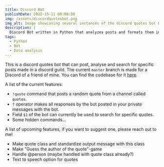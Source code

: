 ```yaml
---
title: Discord Bot
publishDate: 2022-15-11 00:00:00
img: /assets/discordquotesbot.png
img_alt: Image showcasing several instances of the discord quotes bot being called in a chat and responding.
description: |
  Discord Bot written in Python that analyzes posts and formats them into quotes.
tags:
  - Python
  - Bot
  - Data analysis
---
```


This is a discord quotes bot that can post, analyse and search for specific posts made in a discord guild. 
The current `master` branch is made for a Discord of a friend of mine. You can find the codebase for it [here](https://github.com/Jurkyy/discord-quote-bot).

A list of the current features:
- `!quote` command that posts a random quote from a channel called `quotes`.
- `?` operator makes all responses by the bot posted in your private messages with the bot.
- Field `$1` of the bot can currently be used to search for specific quotes.
- Some hidden commands...

A list of upcoming features, if you want to suggest one, please reach out to me!
- Make quote class and standardize output message with this class
- Make "Guess the author of the quote"-game
- Handle @person (maybe handled with quote class already?)
- Text to speech option for quotes

